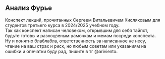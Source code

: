 ## Анализ Фурье

Конспект лекций, прочитанных Сергеем Витальевичем Кисляковым для студентов третьего курса в 2024/2025 учебном году.  
Так как конспект написан человеком, открывшим для себя тайпст, будьте готовы и разноцвеным рамочкам и мемам посреди конспекта.  
Ну и понятно блаблабла, ответственность за написанное не несу, чтение на ваш страх и риск, но любым советам или указаниям на ошибки и опечатки буду рад, пишите в тг @ariviento.

